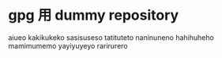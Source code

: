 # gpg 用 dummy repository

aiueo
kakikukeko
sasisuseso
tatituteto
naninuneno
hahihuheho
mamimumemo
yayiyuyeyo
rarirurero
